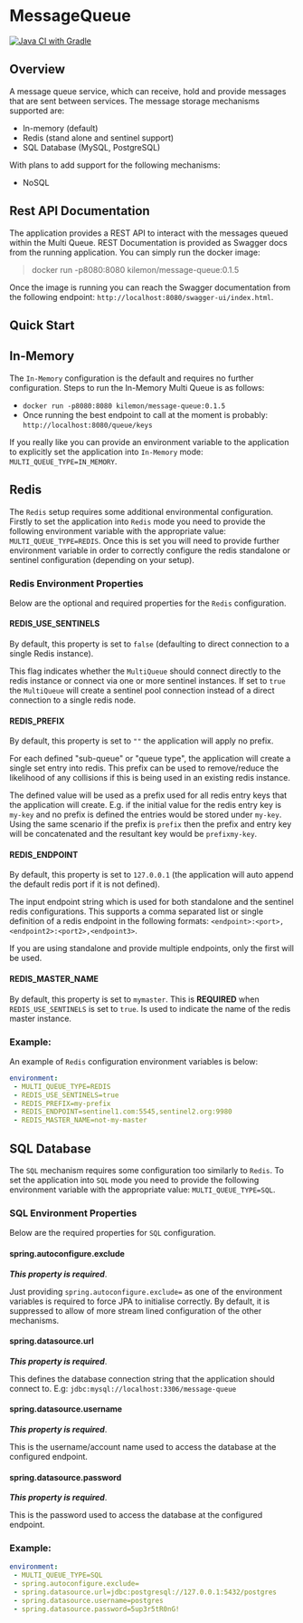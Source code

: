 # MessageQueue
[![Java CI with Gradle](https://github.com/KyleGonzalez/MessageQueue/actions/workflows/gradle.yml/badge.svg)](https://github.com/KyleGonzalez/MessageQueue/actions/workflows/gradle.yml)

## Overview

A message queue service, which can receive, hold and provide messages that are sent between services.
The message storage mechanisms supported are:
- In-memory (default)
- Redis (stand alone and sentinel support)
- SQL Database (MySQL, PostgreSQL)

With plans to add support for the following mechanisms:
- NoSQL

## Rest API Documentation

The application provides a REST API to interact with the messages queued within the Multi Queue.
REST Documentation is provided as Swagger docs from the running application. 
You can simply run the docker image:
> docker run -p8080:8080 kilemon/message-queue:0.1.5

Once the image is running you can reach the Swagger documentation from the following endpoint: `http://localhost:8080/swagger-ui/index.html`.

## Quick Start

## In-Memory

The `In-Memory` configuration is the default and requires no further configuration.
Steps to run the In-Memory Multi Queue is as follows:
- `docker run -p8080:8080 kilemon/message-queue:0.1.5`
- Once running the best endpoint to call at the moment is probably: `http://localhost:8080/queue/keys`

If you really like you can provide an environment variable to the application to explicitly set the application into `In-Memory` mode: `MULTI_QUEUE_TYPE=IN_MEMORY`.

## Redis

The `Redis` setup requires some additional environmental configuration.
Firstly to set the application into `Redis` mode you need to provide the following environment variable with the appropriate value: `MULTI_QUEUE_TYPE=REDIS`.
Once this is set you will need to provide further environment variable in order to correctly configure the redis standalone or sentinel configuration (depending on your setup).

### Redis Environment Properties

Below are the optional and required properties for the `Redis` configuration.

#### REDIS_USE_SENTINELS

By default, this property is set to `false` (defaulting to direct connection to a single Redis instance).

This flag indicates whether the `MultiQueue` should connect directly to the redis instance or connect via one or more sentinel instances.
If set to `true` the `MultiQueue` will create a sentinel pool connection instead of a direct connection to a single redis node.

#### REDIS_PREFIX

By default, this property is set to `""` the application will apply no prefix.

For each defined "sub-queue" or "queue type", the application will create a single set entry into redis. This prefix can be used to remove/reduce the likelihood of any collisions if this is being used in an existing redis instance.

The defined value will be used as a prefix used for all redis entry keys that the application will create.
E.g. if the initial value for the redis entry key is `my-key` and no prefix is defined the entries would be stored under `my-key`.
Using the same scenario if the prefix is `prefix` then the prefix and entry key will be concatenated and the resultant key would be `prefixmy-key`.

#### REDIS_ENDPOINT

By default, this property is set to `127.0.0.1` (the application will auto append the default redis port if it is not defined).

The input endpoint string which is used for both standalone and the sentinel redis configurations.
This supports a comma separated list or single definition of a redis endpoint in the following formats:
`<endpoint>:<port>,<endpoint2>:<port2>,<endpoint3>`.

If you are using standalone and provide multiple endpoints, only the first will be used.

#### REDIS_MASTER_NAME

By default, this property is set to `mymaster`.
This is **REQUIRED** when `REDIS_USE_SENTINELS` is set to `true`. Is used to indicate the name of the redis master instance.

### Example:

An example of `Redis` configuration environment variables is below:
```yaml
environment:
 - MULTI_QUEUE_TYPE=REDIS
 - REDIS_USE_SENTINELS=true
 - REDIS_PREFIX=my-prefix
 - REDIS_ENDPOINT=sentinel1.com:5545,sentinel2.org:9980
 - REDIS_MASTER_NAME=not-my-master
```

## SQL Database

The `SQL` mechanism requires some configuration too similarly to `Redis`.
To set the application into `SQL` mode you need to provide the following environment variable with the appropriate value: `MULTI_QUEUE_TYPE=SQL`.

### SQL Environment Properties

Below are the required properties for `SQL` configuration.

#### spring.autoconfigure.exclude

***This property is required***.

Just providing `spring.autoconfigure.exclude=` as one of the environment variables is required to force JPA to initialise correctly. 
By default, it is suppressed to allow of more stream lined configuration of the other mechanisms.

#### spring.datasource.url

***This property is required***.

This defines the database connection string that the application should connect to. E.g: `jdbc:mysql://localhost:3306/message-queue`

#### spring.datasource.username

***This property is required***.

This is the username/account name used to access the database at the configured endpoint.

#### spring.datasource.password

***This property is required***.

This is the password used to access the database at the configured endpoint.

### Example:
```yaml
environment:
 - MULTI_QUEUE_TYPE=SQL
 - spring.autoconfigure.exclude=
 - spring.datasource.url=jdbc:postgresql://127.0.0.1:5432/postgres
 - spring.datasource.username=postgres
 - spring.datasource.password=5up3r5tR0nG!
```
